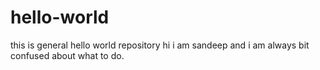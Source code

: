 # hello-world
this is general hello world repository
hi i am sandeep and i am always bit confused about what to do.

